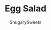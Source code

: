 ---
layout: ../../layouts/MarkdownPostLayout.astro
title: Egg Salad
author: ShugarySweets
pubDate: 2019-04-17
description: "The Best Egg Salad recipe should be easy, creamy, and perfect for sandwiches! This Classic Egg Salad is my childhood favorite!"
image_url: https://www.shugarysweets.com/wp-content/uploads/2019/04/egg-salad-recipe.jpg
tags: ["Main Dish","American"]
calories: 269
protein: 13
carbohydrates: 1
fats: 23
fiber: 0
ingredients: ["6 large eggs","1/4 cup mayonnaise","1/4 teaspoon kosher salt","1/2 teaspoon Worcestershire sauce","1/2 teaspoon yellow mustard"]
serves: 3
time: "15 minutes"
prepTime: "5 minutes"
instructions: ["First, start by hard boiling your eggs. If you have an instant pot, I find they turn out perfect every time, and are easy to peel. Use my Instant Pot Hard Boiled Eggs Recipe!","If cooking eggs on the stove top, place eggs in a single layer in the saucepan. Cover with cold water. Bring to boil.","Once water is boiling, remove from heat and cover for 8 minutes. After this, place immediately in a bowl of ice water for several minutes. ","Peel hard boiled eggs and place in a bowl. Add mayonnaise, salt, Worcestershire sauce and mustard.","Use a potato masher to combine all the ingredients. You decide how chunky you like YOUR egg salad!"]
nutrition: ["269 calories","1 grams carbohydrates","380 milligrams cholesterol","23 grams fat","0 grams fiber","13 grams protein","5 grams saturated fat","382 milligrams sodium","1 grams sugar","0 grams trans fat","17 grams unsaturated fat"]
---